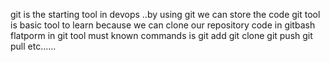 git is the starting tool in devops ..by using git we can store the code
git tool is basic tool to learn because we can clone our repository code in gitbash flatporm
in git tool must known commands is 
git add git clone git push git pull etc......
